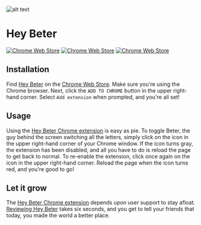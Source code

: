 ![alt text](https://github.com/biggomega/hey-beter/raw/master/image/tiles/marquee.png "Hey Beter")
# Hey Beter
[![Chrome Web Store](https://img.shields.io/chrome-web-store/users/ejpilpdcahcfkhanpikmgadenjhpchem.svg)](https://chrome.google.com/webstore/detail/hey-beter/ejpilpdcahcfkhanpikmgadenjhpchem)
[![Chrome Web Store](https://img.shields.io/chrome-web-store/rating/ejpilpdcahcfkhanpikmgadenjhpchem.svg)](https://chrome.google.com/webstore/detail/hey-beter/ejpilpdcahcfkhanpikmgadenjhpchem/reviews)
[![Chrome Web Store](https://img.shields.io/chrome-web-store/rating-count/ejpilpdcahcfkhanpikmgadenjhpchem.svg)](https://chrome.google.com/webstore/detail/hey-beter/ejpilpdcahcfkhanpikmgadenjhpchem/reviews)
## Installation
Find [Hey Beter](https://chrome.google.com/webstore/detail/hey-beter/ejpilpdcahcfkhanpikmgadenjhpchem) on the [Chrome Web Store](https://chrome.google.com/webstore/category/extensions). Make sure you're using the Chrome browser. Next, click the `ADD TO CHROME` button in the upper right-hand corner. Select `Add extension` when prompted, and you're all set!
## Usage
Using the [Hey Beter Chrome extension](https://chrome.google.com/webstore/detail/hey-beter/ejpilpdcahcfkhanpikmgadenjhpchem) is easy as pie. To toggle Beter, the guy behind the screen switching all the letters, simply click on the icon in the upper right-hand corner of your Chrome window. If the icon turns gray, the extension has been disabled, and all you have to do is reload the page to get back to normal. To re-enable the extension, click once again on the icon in the upper right-hand corner. Reload the page when the icon turns red, and you're good to go!
## Let it grow
The [Hey Beter Chrome extension](https://chrome.google.com/webstore/detail/hey-beter/ejpilpdcahcfkhanpikmgadenjhpchem) depends upon user support to stay afloat. [Reviewing Hey Beter](https://chrome.google.com/webstore/detail/hey-beter/ejpilpdcahcfkhanpikmgadenjhpchem/reviews) takes six seconds, and you get to tell your friends that today, you made the world a better place.
